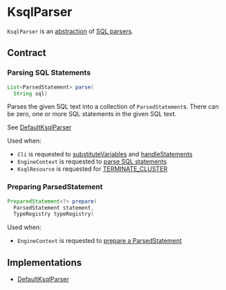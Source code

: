 # KsqlParser

`KsqlParser` is an [abstraction](#contract) of [SQL parsers](#implementations).

## Contract

### <span id="parse"> Parsing SQL Statements

```java
List<ParsedStatement> parse(
  String sql)
```

Parses the given SQL text into a collection of `ParsedStatement`s. There can be zero, one or more SQL statements in the given SQL text.

See [DefaultKsqlParser](DefaultKsqlParser.md#parse)

Used when:

* `Cli` is requested to [substituteVariables](../cli/Cli.md#substituteVariables) and [handleStatements](../cli/Cli.md#handleStatements)
* `EngineContext` is requested to [parse SQL statements](../EngineContext.md#parse)
* `KsqlResource` is requested for [TERMINATE_CLUSTER](../rest/KsqlResource.md#TERMINATE_CLUSTER)

### <span id="prepare"> Preparing ParsedStatement

```java
PreparedStatement<?> prepare(
  ParsedStatement statement,
  TypeRegistry typeRegistry)
```

Used when:

* `EngineContext` is requested to [prepare a ParsedStatement](../EngineContext.md#prepare)

## Implementations

* [DefaultKsqlParser](DefaultKsqlParser.md)
